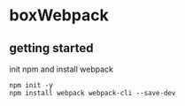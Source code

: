 # boxWebpack
## getting started
init npm and install webpack

    npm init -y
    npm install webpack webpack-cli --save-dev
 

 